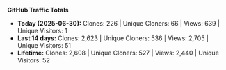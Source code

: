 
**GitHub Traffic Totals**

- **Today (2025-06-30):** Clones: 226 | Unique Cloners: 66 | Views: 639 | Unique Visitors: 1
- **Last 14 days:** Clones: 2,623 | Unique Cloners: 536 | Views: 2,705 | Unique Visitors: 51
- **Lifetime:** Clones: 2,608 | Unique Cloners: 527 | Views: 2,440 | Unique Visitors: 52
